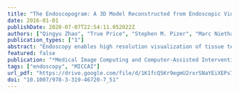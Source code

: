 ```yaml
---
title: "The Endoscopogram: A 3D Model Reconstructed from Endoscopic Video Frames"
date: 2016-01-01
publishDate: 2020-07-07T22:54:11.052022Z
authors: ["Qingyu Zhao", "True Price", "Stephen M. Pizer", "Marc Niethammer", "Ron Alterovitz", "Julian G. Rosenman"]
publication_types: ["1"]
abstract: "Endoscopy enables high resolution visualization of tissue texture and is a critical step in many clinical workflows, including diagnosis and treatment planning for cancers in the nasopharynx. However, an endoscopic video does not provide 3D spatial information, making it difficult to use in tumor localization, and it is inefficient to review. We introduce a pipeline for automatically reconstructing a textured 3D surface model, which we call an endoscopogram, from multiple 2D endoscopic video frames. Our pipeline first reconstructs a partial 3D surface model for each input individual 2D frame. In the next step (which is the focus of this paper), we generate a single high-quality 3D surface model using a groupwise registration approach that fuses multiple, partially overlapping, incomplete and deformed surface models together. We generate endoscopograms from synthetic, phantom, and patient data and show that our registration approach can account for tissue deformations and reconstruction inconsistency across endoscopic video frames."
featured: false
publication: "*Medical Image Computing and Computer-Assisted Intervention - MICCAI 2016 - 19th International Conference, Athens, Greece, October 17-21, 2016, Proceedings, Part I*"
tags: ["endoscopy", "MICCAI"]
url_pdf: "https://drive.google.com/file/d/1K1fcQ5Kr9egmU2rxrSNaYEiXEPs797qg"
doi: "10.1007/978-3-319-46720-7_51"
---
```


